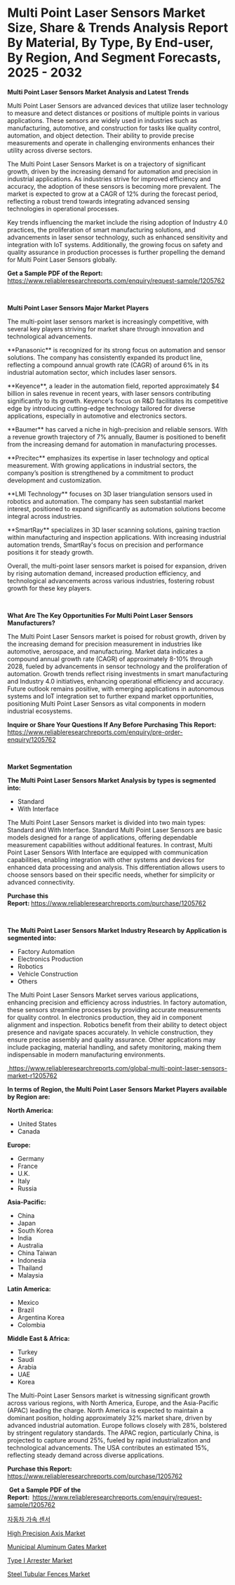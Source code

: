 <p><h1>Multi Point Laser Sensors Market Size, Share & Trends Analysis Report By Material, By Type, By End-user, By Region, And Segment Forecasts, 2025 - 2032</h1></p><p><strong>Multi Point Laser Sensors Market Analysis and Latest Trends</strong></p>
<p><p>Multi Point Laser Sensors are advanced devices that utilize laser technology to measure and detect distances or positions of multiple points in various applications. These sensors are widely used in industries such as manufacturing, automotive, and construction for tasks like quality control, automation, and object detection. Their ability to provide precise measurements and operate in challenging environments enhances their utility across diverse sectors.</p><p>The Multi Point Laser Sensors Market is on a trajectory of significant growth, driven by the increasing demand for automation and precision in industrial applications. As industries strive for improved efficiency and accuracy, the adoption of these sensors is becoming more prevalent. The market is expected to grow at a CAGR of 12% during the forecast period, reflecting a robust trend towards integrating advanced sensing technologies in operational processes.</p><p>Key trends influencing the market include the rising adoption of Industry 4.0 practices, the proliferation of smart manufacturing solutions, and advancements in laser sensor technology, such as enhanced sensitivity and integration with IoT systems. Additionally, the growing focus on safety and quality assurance in production processes is further propelling the demand for Multi Point Laser Sensors globally.</p></p>
<p><strong>Get a Sample PDF of the Report:&nbsp;</strong> <a href="https://www.reliableresearchreports.com/enquiry/request-sample/1205762?utm_campaign=40&utm_medium=2&utm_source=Github&utm_content=ia&utm_term=12042025&utm_id=multi-point-laser-sensors">https://www.reliableresearchreports.com/enquiry/request-sample/1205762</a></p>
<p>&nbsp;</p>
<p><strong>Multi Point Laser Sensors Major Market Players</strong></p>
<p><p>The multi-point laser sensors market is increasingly competitive, with several key players striving for market share through innovation and technological advancements. </p><p>**Panasonic** is recognized for its strong focus on automation and sensor solutions. The company has consistently expanded its product line, reflecting a compound annual growth rate (CAGR) of around 6% in its industrial automation sector, which includes laser sensors. </p><p>**Keyence**, a leader in the automation field, reported approximately $4 billion in sales revenue in recent years, with laser sensors contributing significantly to its growth. Keyence's focus on R&D facilitates its competitive edge by introducing cutting-edge technology tailored for diverse applications, especially in automotive and electronics sectors.</p><p>**Baumer** has carved a niche in high-precision and reliable sensors. With a revenue growth trajectory of 7% annually, Baumer is positioned to benefit from the increasing demand for automation in manufacturing processes.</p><p>**Precitec** emphasizes its expertise in laser technology and optical measurement. With growing applications in industrial sectors, the company’s position is strengthened by a commitment to product development and customization.</p><p>**LMI Technology** focuses on 3D laser triangulation sensors used in robotics and automation. The company has seen substantial market interest, positioned to expand significantly as automation solutions become integral across industries.</p><p>**SmartRay** specializes in 3D laser scanning solutions, gaining traction within manufacturing and inspection applications. With increasing industrial automation trends, SmartRay's focus on precision and performance positions it for steady growth.</p><p>Overall, the multi-point laser sensors market is poised for expansion, driven by rising automation demand, increased production efficiency, and technological advancements across various industries, fostering robust growth for these key players.</p></p>
<p>&nbsp;</p>
<p><strong>What Are The Key Opportunities For Multi Point Laser Sensors Manufacturers?</strong></p>
<p><p>The Multi Point Laser Sensors market is poised for robust growth, driven by the increasing demand for precision measurement in industries like automotive, aerospace, and manufacturing. Market data indicates a compound annual growth rate (CAGR) of approximately 8-10% through 2028, fueled by advancements in sensor technology and the proliferation of automation. Growth trends reflect rising investments in smart manufacturing and Industry 4.0 initiatives, enhancing operational efficiency and accuracy. Future outlook remains positive, with emerging applications in autonomous systems and IoT integration set to further expand market opportunities, positioning Multi Point Laser Sensors as vital components in modern industrial ecosystems.</p></p>
<p><strong>Inquire or Share Your Questions If Any Before Purchasing This Report:</strong> <a href="https://www.reliableresearchreports.com/enquiry/pre-order-enquiry/1205762?utm_campaign=40&utm_medium=2&utm_source=Github&utm_content=ia&utm_term=12042025&utm_id=multi-point-laser-sensors">https://www.reliableresearchreports.com/enquiry/pre-order-enquiry/1205762</a></p>
<p>&nbsp;</p>
<p><strong>Market Segmentation</strong></p>
<p><strong>The Multi Point Laser Sensors Market Analysis by types is segmented into:</strong></p>
<p><ul><li>Standard</li><li>With Interface</li></ul></p>
<p><p>The Multi Point Laser Sensors market is divided into two main types: Standard and With Interface. Standard Multi Point Laser Sensors are basic models designed for a range of applications, offering dependable measurement capabilities without additional features. In contrast, Multi Point Laser Sensors With Interface are equipped with communication capabilities, enabling integration with other systems and devices for enhanced data processing and analysis. This differentiation allows users to choose sensors based on their specific needs, whether for simplicity or advanced connectivity.</p></p>
<p><strong>Purchase this Report:&nbsp;</strong><a href="https://www.reliableresearchreports.com/purchase/1205762?utm_campaign=40&utm_medium=2&utm_source=Github&utm_content=ia&utm_term=12042025&utm_id=multi-point-laser-sensors">https://www.reliableresearchreports.com/purchase/1205762</a></p>
<p>&nbsp;</p>
<p><strong>The Multi Point Laser Sensors Market Industry Research by Application is segmented into:</strong></p>
<p><ul><li>Factory Automation</li><li>Electronics Production</li><li>Robotics</li><li>Vehicle Construction</li><li>Others</li></ul></p>
<p><p>The Multi Point Laser Sensors Market serves various applications, enhancing precision and efficiency across industries. In factory automation, these sensors streamline processes by providing accurate measurements for quality control. In electronics production, they aid in component alignment and inspection. Robotics benefit from their ability to detect object presence and navigate spaces accurately. In vehicle construction, they ensure precise assembly and quality assurance. Other applications may include packaging, material handling, and safety monitoring, making them indispensable in modern manufacturing environments.</p></p>
<p><a href="https://www.reliableresearchreports.com/global-multi-point-laser-sensors-market-r1205762?utm_campaign=40&utm_medium=2&utm_source=Github&utm_content=ia&utm_term=12042025&utm_id=multi-point-laser-sensors">&nbsp;https://www.reliableresearchreports.com/global-multi-point-laser-sensors-market-r1205762</a></p>
<p><strong>In terms of Region, the Multi Point Laser Sensors Market Players available by Region are:</strong></p>
<p>
    <p> <strong> North America: </strong>
        <ul>
            <li>United States</li>
            <li>Canada</li>
        </ul>
        </p> 
    <p> <strong> Europe: </strong>
        <ul>
            <li>Germany</li>
            <li>France</li>
            <li>U.K.</li>
            <li>Italy</li>
            <li>Russia</li>
        </ul>
        </p> 
    <p> <strong> Asia-Pacific: </strong>
        <ul>
            <li>China</li>
            <li>Japan</li>
            <li>South Korea</li>
            <li>India</li>
            <li>Australia</li>
            <li>China Taiwan</li>
            <li>Indonesia</li>
            <li>Thailand</li>
            <li>Malaysia</li>
        </ul>
        </p> 
    <p> <strong> Latin America: </strong>
        <ul>
            <li>Mexico</li>
            <li>Brazil</li>
            <li>Argentina Korea</li>
            <li>Colombia</li>
        </ul>
        </p> 
    <p> <strong> Middle East & Africa: </strong>
        <ul>
            <li>Turkey</li>
            <li>Saudi</li>
            <li>Arabia</li>
            <li>UAE</li>
            <li>Korea</li>
        </ul>
    </p>
    </p>
<p><p>The Multi-Point Laser Sensors market is witnessing significant growth across various regions, with North America, Europe, and the Asia-Pacific (APAC) leading the charge. North America is expected to maintain a dominant position, holding approximately 32% market share, driven by advanced industrial automation. Europe follows closely with 28%, bolstered by stringent regulatory standards. The APAC region, particularly China, is projected to capture around 25%, fueled by rapid industrialization and technological advancements. The USA contributes an estimated 15%, reflecting steady demand across diverse applications.</p></p>
<p><strong>Purchase this Report: </strong><a href="https://www.reliableresearchreports.com/purchase/1205762?utm_campaign=40&utm_medium=2&utm_source=Github&utm_content=ia&utm_term=12042025&utm_id=multi-point-laser-sensors">https://www.reliableresearchreports.com/purchase/1205762</a></p>
<p>&nbsp;<strong>Get a Sample PDF of the Report:&nbsp;&nbsp;</strong><a href="https://www.reliableresearchreports.com/enquiry/request-sample/1205762?utm_campaign=40&utm_medium=2&utm_source=Github&utm_content=ia&utm_term=12042025&utm_id=multi-point-laser-sensors">https://www.reliableresearchreports.com/enquiry/request-sample/1205762</a></p>
<p><strong></strong></p>
<p><p><a href="https://github.com/sougarounis/Market-Research-Report-List-7/blob/main/526854855091.md?utm_campaign=40&utm_medium=2&utm_source=Github&utm_content=ia&utm_term=12042025&utm_id=multi-point-laser-sensors">자동차 가속 센서</a></p><p><a href="https://github.com/reahmmunises/Market-Research-Report-List-1/blob/main/high-precision-axis-market.md?utm_campaign=40&utm_medium=2&utm_source=Github&utm_content=ia&utm_term=12042025&utm_id=multi-point-laser-sensors">High Precision Axis Market</a></p><p><a href="https://github.com/zakkistuey/Market-Research-Report-List-1/blob/main/municipal-aluminum-gates-market.md?utm_campaign=40&utm_medium=2&utm_source=Github&utm_content=ia&utm_term=12042025&utm_id=multi-point-laser-sensors">Municipal Aluminum Gates Market</a></p><p><a href="https://github.com/jugutstam/Market-Research-Report-List-1/blob/main/type-i-arrester-market.md?utm_campaign=40&utm_medium=2&utm_source=Github&utm_content=ia&utm_term=12042025&utm_id=multi-point-laser-sensors">Type I Arrester Market</a></p><p><a href="https://github.com/pilukypalis/Market-Research-Report-List-1/blob/main/steel-tubular-fences-market.md?utm_campaign=40&utm_medium=2&utm_source=Github&utm_content=ia&utm_term=12042025&utm_id=multi-point-laser-sensors">Steel Tubular Fences Market</a></p></p>